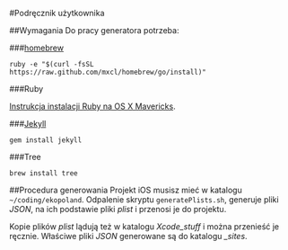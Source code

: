 #Podręcznik użytkownika

##Wymagania
Do pracy generatora potrzeba:

###[homebrew](http://brew.sh)

	ruby -e "$(curl -fsSL https://raw.github.com/mxcl/homebrew/go/install)"

###Ruby

[Instrukcja instalacji Ruby na OS X Mavericks](http://railsapps.github.io/installrubyonrails-mac.html).

###[Jekyll](http://jekyllrb.com)

	gem install jekyll
	
###Tree

	brew install tree

##Procedura generowania
Projekt iOS musisz mieć w katalogu `~/coding/ekopoland`. Odpalenie skryptu `generatePlists.sh`, generuje pliki *JSON*, na ich podstawie pliki *plist* i przenosi je do projektu.

Kopie plików *plist* lądują też w katalogu *Xcode_stuff* i można przenieść je ręcznie. Właściwe pliki *JSON* generowane są do katalogu *_sites*.
